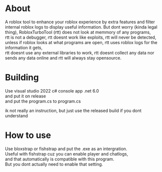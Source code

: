 # About
A roblox tool to enhance your roblox experience by extra features and filter internal roblox logs to display useful information.
But dont worry (kinda legal thing), RobloxTurboTool (rtt) does not look at memmory of any programs,  
rtt is not a debugger, rtt doesnt work like exploits, rtt will never be detected,  
unless if roblox looks at what programs are open, rtt uses roblox logs for the information it gets,  
rtt doesnt use any external libraries to work, rtt doesnt collect any data nor sends any data online and rtt will always stay opensource.
# Building
Use visual studio 2022 c# console app .net 6.0  
and put it on release  
and put the program.cs to program.cs  

ik not really an instruction, but just use the released build if you dont understand

# How to use
Use bloxstrap or fishstrap and put the .exe as an intergration.  
Useful with fishstrap cuz you can enable player and chatlogs,  
and that automatically is compatible with this program.  
But you dont actually need to enable that setting.
